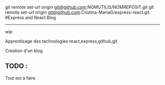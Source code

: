 git remote set-url origin git@github.com:NOMUTILIS/NOMREPOSIT.git
git remote set-url origin git@github.com:Cristina-MariaG/express-react.git
#Express and React Blog

---

wip

Apprentisage des technologies react,express,github,git

Creation d'un blog

## TODO :

Tout est à faire
